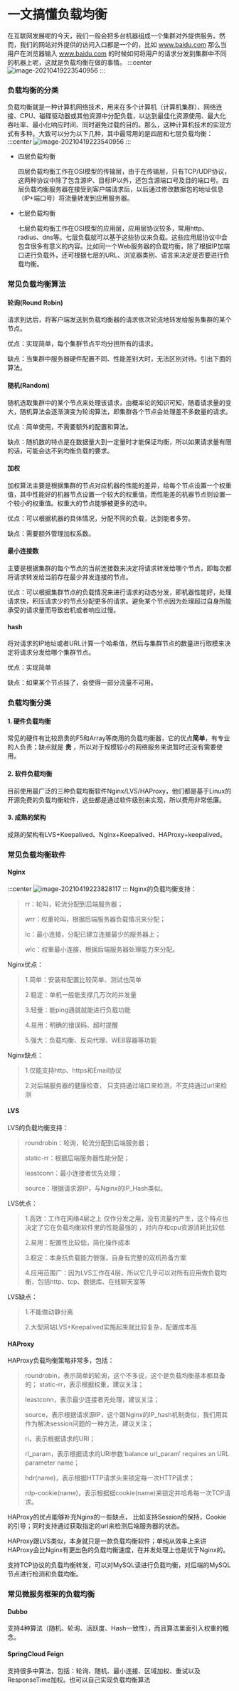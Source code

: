 # 一文搞懂负载均衡

在互联网发展呢的今天，我们一般会把多台机器组成一个集群对外提供服务。然而，我们的网站对外提供的访问入口都是一个的，比如 www.baidu.com 那么当用户在浏览器输入 www.baidu.com 的时候如何将用户的请求分发到集群中不同的机器上呢，这就是负载均衡在做的事情。
:::center
![image-20210419223540956](./imgs/v2-8c1cfe007a2b5b64d221a20a335a9333_r.jpg)
:::
### 负载均衡的分类

负载均衡就是一种计算机网络技术，用来在多个计算机（计算机集群）、网络连接、CPU、磁碟驱动器或其他资源中分配负载，以达到最佳化资源使用、最大化吞吐率、最小化响应时间、同时避免过载的目的。那么，这种计算机技术的实现方式有多种。大致可以分为以下几种，其中最常用的是四层和七层负载均衡：
:::center
![image-20210419223540956](./imgs/image-20210419223540956.png)
:::
- 四层负载均衡

  四层负载均衡工作在OSI模型的传输层，由于在传输层，只有TCP/UDP协议，这两种协议中除了包含源IP、目标IP以外，还包含源端口号及目的端口号。四层负载均衡服务器在接受到客户端请求后，以后通过修改数据包的地址信息（IP+端口号）将流量转发到应用服务器。

- 七层负载均衡

  七层负载均衡工作在OSI模型的应用层，应用层协议较多，常用http、radius、dns等。七层负载就可以基于这些协议来负载。这些应用层协议中会包含很多有意义的内容。比如同一个Web服务器的负载均衡，除了根据IP加端口进行负载外，还可根据七层的URL、浏览器类别、语言来决定是否要进行负载均衡。


### 常见负载均衡算法

#### 轮询(Round Robin)

请求到达后，将客户端发送到负载均衡器的请求依次轮流地转发给服务集群的某个节点。

优点：实现简单，每个集群节点平均分担所有的请求。

缺点：当集群中服务器硬件配置不同、性能差别大时，无法区别对待。引出下面的算法。

#### 随机(Random)

随机选取集群中的某个节点来处理该请求，由概率论的知识可知，随着请求量的变大，随机算法会逐渐演变为轮询算法，即集群各个节点会处理差不多数量的请求。

优点：简单使用，不需要额外的配置和算法。

缺点：随机数的特点是在数据量大到一定量时才能保证均衡，所以如果请求量有限的话，可能会达不到均衡负载的要求。


#### 加权

加权算法主要是根据集群的节点对应机器的性能的差异，给每个节点设置一个权重值，其中性能好的机器节点设置一个较大的权重值，而性能差的机器节点则设置一个较小的权重值。权重大的节点能够被更多的选中。

优点：可以根据机器的具体情况，分配不同的负载，达到能者多劳。

缺点：需要额外管理加权系数。

#### 最小连接数

主要是根据集群的每个节点的当前连接数来决定将请求转发给哪个节点，即每次都将请求转发给当前存在最少并发连接的节点。

优点：可以根据集群节点的负载情况来进行请求的动态分发，即机器性能好，处理请求快，积压请求少的节点分配更多的请求。避免某个节点因为处理超过自身所能承受的请求量而导致宕机或者响应过慢。

#### hash

将对请求的IP地址或者URL计算一个哈希值，然后与集群节点的数量进行取模来决定将请求分发给哪个集群节点。

优点：实现简单

缺点：如果某个节点挂了，会使得一部分流量不可用。

### 负载均衡分类

#### 1. 硬件负载均衡

常见的硬件有比较昂贵的F5和Array等商用的负载均衡器，它的优点**简单**，有专业的人负责；缺点就是 **贵** ，所以对于规模较小的网络服务来说暂时还没有需要使用。
#### 2. 软件负载均衡

目前使用最广泛的三种负载均衡软件Nginx/LVS/HAProxy，他们都是基于Linux的开源免费的负载均衡软件，这些都是通过软件级别来实现，所以费用非常低廉。
#### 3. 成熟的架构

成熟的架构有LVS+Keepalived、Nginx+Keepalived、HAProxy+keepalived。

### 常见负载均衡软件

#### Nginx
:::center
![image-20210419223828117](./imgs/image-20210419223828117.png)
:::
Nginx的负载均衡支持：

>   rr：轮叫，轮流分配到后端服务器；
>
>   wrr：权重轮叫，根据后端服务器负载情况来分配；
>
>   lc：最小连接，分配已建立连接最少的服务器上；
>
>   wlc：权重最小连接，根据后端服务器处理能力来分配。

Nginx优点：

> 1.简单：安装和配置比较简单、测试也简单
>
> 2.稳定：单机一般能支撑几万次的并发量
>
> 3.轻量：能ping通就就能进行负载功能
>
> 4.易用：明确的错误码、超时提醒
>
> 5.强大：负载均衡、反向代理、WEB容器等功能

Nginx缺点：

> 1.仅能支持http、https和Email协议
>
> 2.对后端服务器的健康检查， 只支持通过端口来检测，不支持通过url来检测


#### LVS

LVS的负载均衡支持：

> roundrobin：轮询，轮流分配到后端服务器；
>
> static-rr：根据后端服务器性能分配；
>
> leastconn：最小连接者优先处理；
>
> source：根据请求源IP，与Nginx的IP_Hash类似。

LVS优点：

> 1.高效：工作在网络4层之上 仅作分发之用，没有流量的产生，这个特点也决定了它在负载均衡软件里的性能最强的 ，对内存和cpu资源消耗比较低
>
> 2.易用：配置性比较低，简化操作成本
>
> 3.稳定：本身抗负载能力很强，自身有完整的双机热备方案
>
> 4.应用范围广：因为LVS工作在4层，所以它几乎可以对所有应用做负载均衡，包括http、tcp、数据库、在线聊天室等

LVS缺点：

> 1.不能做动静分离
>
> 2.大型网站LVS+Keepalived实施起来就比较复杂，配置成本高

#### HAProxy

HAProxy负载均衡策略非常多，包括：

> roundrobin，表示简单的轮询，这个不多说，这个是负载均衡基本都具备的；
> static-rr，表示根据权重，建议关注；
>
> leastconn，表示最少连接者先处理，建议关注；
>
> source，表示根据请求源IP，这个跟Nginx的IP_hash机制类似，我们用其作为解决session问题的一种方法，建议关注；
>
> ri，表示根据请求的URI；
>
> rl_param，表示根据请求的URl参数’balance url_param’ requires an URL parameter name；
>
> hdr(name)，表示根据HTTP请求头来锁定每一次HTTP请求；
>
> rdp-cookie(name)，表示根据据cookie(name)来锁定并哈希每一次TCP请求。

HAProxy的优点能够补充Nginx的一些缺点， 比如支持Session的保持，Cookie的引导；同时支持通过获取指定的url来检测后端服务器的状态。

HAProxy跟LVS类似，本身就只是一款负载均衡软件；单纯从效率上来讲HAProxy会比Nginx有更出色的负载均衡速度，在并发处理上也是优于Nginx的。

支持TCP协议的负载均衡转发，可以对MySQL读进行负载均衡，对后端的MySQL节点进行检测和负载均衡。

### 常见微服务框架的负载均衡

#### Dubbo

支持4种算法（随机、轮询、活跃度、Hash一致性），而且算法里面引入权重的概念。


#### SpringCloud Feign

支持很多中算法，包括：轮询、随机、最小连接、区域加权、重试以及ResponseTime加权。也可以自己实现负载均衡算法
